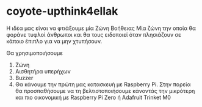 # coyote-upthink4ellak

Η ιδέα μας είναι να φτιάξουμε μία Ζώνη Βοήθειας
Μία ζώνη την οποία θα φοράνε τυφλοί άνθρωποι και θα τους ειδοποιεί όταν πλησιάζουν σε κάποιο έπιπλο για να μην χτυπήσουν.

Θα χρησιμοποιήσουμε
1. Ζώνη
2. Αισθητήρα υπερήχων
3. Buzzer
4. Θα κάνουμε την πρώτη μας κατασκευή με Raspberry Pi. Στην πορεία θα προσπαθήσουμε να τη βελτιστοποιήσουμε κάνοντάς την μικρότερη και πιο οικονομική με Raspberry Pi Zero ή Adafruit Trinket M0
